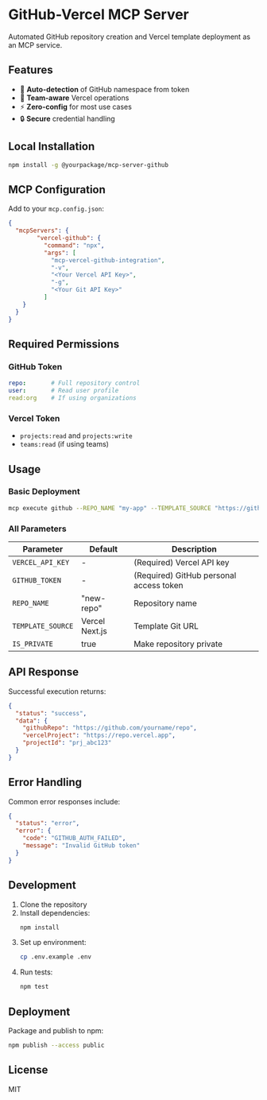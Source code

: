 # GitHub-Vercel MCP Server

Automated GitHub repository creation and Vercel template deployment as an MCP service.

## Features

- 🚀 **Auto-detection** of GitHub namespace from token
- 🤖 **Team-aware** Vercel operations
- ⚡ **Zero-config** for most use cases
- 🔒 **Secure** credential handling

## Local Installation

```bash
npm install -g @yourpackage/mcp-server-github
```

## MCP Configuration

Add to your `mcp.config.json`:

```json
{
  "mcpServers": {
        "vercel-github": {
          "command": "npx",
          "args": [
            "mcp-vercel-github-integration",
            "-v",
            "<Your Vercel API Key>",
            "-g",
            "<Your Git API Key>"
          ]
    }
  }
}
```

## Required Permissions

### GitHub Token
```yaml
repo:       # Full repository control
user:       # Read user profile
read:org    # If using organizations
```

### Vercel Token
- `projects:read` and `projects:write`
- `teams:read` (if using teams)

## Usage

### Basic Deployment
```bash
mcp execute github --REPO_NAME "my-app" --TEMPLATE_SOURCE "https://github.com/vercel/vercel/tree/main/examples/nextjs"
```

### All Parameters
| Parameter | Default | Description |
|-----------|---------|-------------|
| `VERCEL_API_KEY` | - | (Required) Vercel API key |
| `GITHUB_TOKEN` | - | (Required) GitHub personal access token |
| `REPO_NAME` | "new-repo" | Repository name |
| `TEMPLATE_SOURCE` | Vercel Next.js | Template Git URL |
| `IS_PRIVATE` | true | Make repository private |

## API Response
Successful execution returns:
```json
{
  "status": "success",
  "data": {
    "githubRepo": "https://github.com/yourname/repo",
    "vercelProject": "https://repo.vercel.app",
    "projectId": "prj_abc123"
  }
}
```

## Error Handling
Common error responses include:
```json
{
  "status": "error",
  "error": {
    "code": "GITHUB_AUTH_FAILED",
    "message": "Invalid GitHub token"
  }
}
```

## Development

1. Clone the repository
2. Install dependencies:
   ```bash
   npm install
   ```
3. Set up environment:
   ```bash
   cp .env.example .env
   ```
4. Run tests:
   ```bash
   npm test
   ```

## Deployment
Package and publish to npm:
```bash
npm publish --access public
```

## License
MIT
